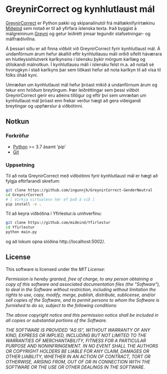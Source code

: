 # GreynirCorrect og kynhlutlaust mál

[GreynirCorrect](http://hdl.handle.net/20.500.12537/270) er Python pakki og skipanalínutól frá máltæknifyrirtækinu [Miðeind](https://mideind.is/) sem notað er til að yfirfara íslenska texta. Það byggist á málgreininum [Greyni](http://hdl.handle.net/20.500.12537/269) og getur leiðrétt ýmsar tegundir stafsetningar- og málfræðivillna. 

Á þessari síðu er að finna viðbót við GreynirCorrect fyrir kynhlutlaust mál. Á undanförnum árum hefur ákallið eftir kynhlutlausu máli orðið sífellt háværara en hlutleysishlutverk karlkynsins í íslensku þykir mörgum karllæg og útilokandi málnotkun. Í kynhlutlausu máli í íslensku felst m.a. að notað sé hvorugkyn í stað karlkyns þar sem tíðkast hefur að nota karlkyn til að vísa til fólks óháð kyni.

Umræðan um kynhlutlaust mál hefur þróast mikið á undanförnum árum og tekur enn hröðum breytingum. Þær leiðréttingar sem þessi viðbót GreynirCorrect gerir eru aðeins tillögur og eftir því sem umræðan um kynhlutlaust mál þróast enn frekar verður hægt að gera viðeigandi breytingar og uppfærslur á viðbótinni. 

## Notkun

### Forkröfur

- [Python](https://www.python.org/) >= 3.7 ásamt 'pip'
- [Git](https://github.com/git-guides/install-git)

### Uppsetning

Til að nota GreynirCorrect með viðbótinni fyrir kynhlutlaust mál er hægt að fylgja eftirfarandi skrefum:

```bash
git clone https://github.com/ingunnjk/GreynirCorrect-GenderNeutral
cd GreynirCorrect
# [ Virkja virtualenv hér ef það á við ]
pip install -e .
```

Til að keyra viðbótina í Yfirlestur.is umhverfinu:

```bash
git clone https://github.com/mideind/Yfirlestur
cd Yfirlestur
python main.py
```
og að lokum opna slóðina http://localhost:5002/.

## License

This software is licensed under the *MIT License*:

   *Permission is hereby granted, free of charge, to any person
   obtaining a copy of this software and associated documentation
   files (the "Software"), to deal in the Software without restriction,
   including without limitation the rights to use, copy, modify, merge,
   publish, distribute, sublicense, and/or sell copies of the Software,
   and to permit persons to whom the Software is furnished to do so,
   subject to the following conditions:*

   *The above copyright notice and this permission notice shall be
   included in all copies or substantial portions of the Software.*

   *THE SOFTWARE IS PROVIDED "AS IS", WITHOUT WARRANTY OF ANY KIND,
   EXPRESS OR IMPLIED, INCLUDING BUT NOT LIMITED TO THE WARRANTIES OF
   MERCHANTABILITY, FITNESS FOR A PARTICULAR PURPOSE AND NONINFRINGEMENT.
   IN NO EVENT SHALL THE AUTHORS OR COPYRIGHT HOLDERS BE LIABLE FOR ANY
   CLAIM, DAMAGES OR OTHER LIABILITY, WHETHER IN AN ACTION OF CONTRACT,
   TORT OR OTHERWISE, ARISING FROM, OUT OF OR IN CONNECTION WITH THE
   SOFTWARE OR THE USE OR OTHER DEALINGS IN THE SOFTWARE.*
